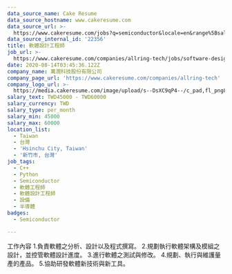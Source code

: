 ```yaml
---
data_source_name: Cake Resume
data_source_hostname: www.cakeresume.com
data_source_url: >-
  https://www.cakeresume.com/jobs?q=semiconductor&locale=en&range%5Bsalary_range%5D%5Bmin%5D=1000000
data_source_internal_id: '22356'
title: 軟體設計工程師
job_url: >-
  https://www.cakeresume.com/companies/allring-tech/jobs/software-design-engineer-c53529
date: 2020-08-14T03:45:36.122Z
company_name: 萬潤科技股份有限公司
company_page_url: 'https://www.cakeresume.com/companies/allring-tech'
company_logo_url: >-
  https://media.cakeresume.com/image/upload/s--DsXC9qP4--/c_pad,fl_png8,h_200,w_200/v1597369713/oydy10ejbuua1uflbbrc.png
salary_text: TWD45000 - TWD60000
salary_currency: TWD
salary_type: per_month
salary_min: 45000
salary_max: 60000
location_list:
  - Taiwan
  - 台灣
  - 'Hsinchu City, Taiwan'
  - '新竹市, 台灣'
job_tags:
  - C++
  - Python
  - Semiconductor
  - 軟體工程師
  - 軟體設計工程師
  - 設備
  - 半導體
badges:
  - Semiconductor

---
```


工作內容 1.負責軟體之分析、設計以及程式撰寫。 2.規劃執行軟體架構及模組之設計，並控管軟體設計進度。 3.進行軟體之測試與修改。 4.規劃、執行與維護量產的產品。 5.協助研發軟體新技術與新工具。
